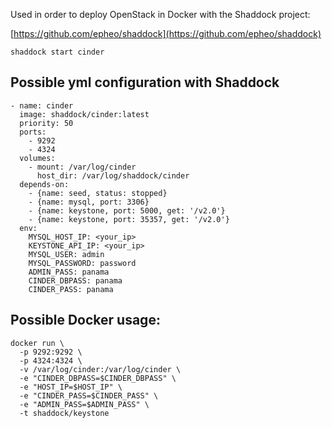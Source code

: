 

Used in order to deploy OpenStack in Docker with the Shaddock project:

[https://github.com/epheo/shaddock](https://github.com/epheo/shaddock)


```
shaddock start cinder
```

Possible yml configuration with Shaddock
----------------------------------------

```
- name: cinder
  image: shaddock/cinder:latest
  priority: 50
  ports:
    - 9292
    - 4324
  volumes:
    - mount: /var/log/cinder
      host_dir: /var/log/shaddock/cinder
  depends-on:
    - {name: seed, status: stopped}
    - {name: mysql, port: 3306}
    - {name: keystone, port: 5000, get: '/v2.0'}
    - {name: keystone, port: 35357, get: '/v2.0'}
  env:
    MYSQL_HOST_IP: <your_ip>
    KEYSTONE_API_IP: <your_ip>
    MYSQL_USER: admin
    MYSQL_PASSWORD: password
    ADMIN_PASS: panama
    CINDER_DBPASS: panama
    CINDER_PASS: panama
```


Possible Docker usage:
---------------------

```
docker run \
  -p 9292:9292 \
  -p 4324:4324 \
  -v /var/log/cinder:/var/log/cinder \
  -e "CINDER_DBPASS=$CINDER_DBPASS" \
  -e "HOST_IP=$HOST_IP" \
  -e "CINDER_PASS=$CINDER_PASS" \
  -e "ADMIN_PASS=$ADMIN_PASS" \
  -t shaddock/keystone
```
